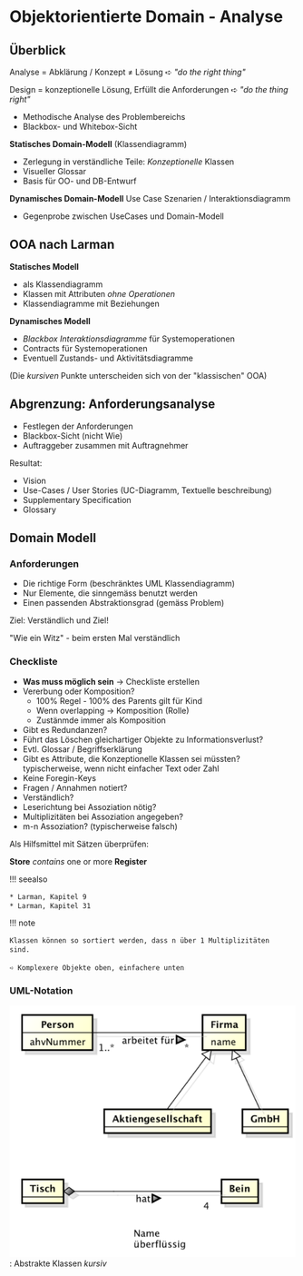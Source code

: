 # Objektorientierte Domain - Analyse

## Überblick

Analyse = Abklärung / Konzept ≠ Lösung
➪ *"do the right thing"*

Design = konzeptionelle Lösung, Erfüllt die Anforderungen
➪ *"do the thing right"*

* Methodische Analyse des Problembereichs
* Blackbox- und Whitebox-Sicht

**Statisches Domain-Modell** (Klassendiagramm)

* Zerlegung in verständliche Teile: *Konzeptionelle* Klassen
* Visueller Glossar
* Basis für OO- und DB-Entwurf

**Dynamisches Domain-Modell** Use Case Szenarien / Interaktionsdiagramm

* Gegenprobe zwischen UseCases und Domain-Modell

## OOA nach Larman

**Statisches Modell**

* als Klassendiagramm
* Klassen mit Attributen *ohne Operationen*
* Klassendiagramme mit Beziehungen

**Dynamisches Modell**

* *Blackbox Interaktionsdiagramme* für Systemoperationen
* Contracts für Systemoperationen
* Eventuell Zustands- und Aktivitätsdiagramme

(Die *kursiven* Punkte unterscheiden sich von der "klassischen" OOA)

## Abgrenzung: Anforderungsanalyse

* Festlegen der Anforderungen
* Blackbox-Sicht (nicht Wie)
* Auftraggeber zusammen mit Auftragnehmer

Resultat:

* Vision
* Use-Cases / User Stories (UC-Diagramm, Textuelle beschreibung)
* Supplementary Specification
* Glossary

## Domain Modell

### Anforderungen

* Die richtige Form (beschränktes UML Klassendiagramm)
* Nur Elemente, die sinngemäss benutzt werden
* Einen passenden Abstraktionsgrad (gemäss Problem)

Ziel: Verständlich und Ziel!

"Wie ein Witz" - beim ersten Mal verständlich

### Checkliste

* **Was muss möglich sein** → Checkliste erstellen
* Vererbung oder Komposition?
  * 100% Regel - 100% des Parents gilt für Kind
  * Wenn overlapping -> Komposition (Rolle)
  * Zustänmde immer als Komposition
* Gibt es Redundanzen?
* Führt das Löschen gleichartiger Objekte zu Informationsverlust?
* Evtl. Glossar / Begriffserklärung
* Gibt es Attribute, die Konzeptionelle Klassen sei müssten?
  typischerweise, wenn nicht einfacher Text oder Zahl
* Keine Foregin-Keys
* Fragen / Annahmen notiert?
* Verständlich?
* Leserichtung bei Assoziation nötig?
* Multiplizitäten bei Assoziation angegeben?
* m-n Assoziation? (typischerweise falsch)

Als Hilfsmittel mit Sätzen überprüfen:

**Store** *contains* one or more **Register**

!!! seealso

    * Larman, Kapitel 9
    * Larman, Kapitel 31

!!! note

    Klassen können so sortiert werden, dass n über 1 Multiplizitäten
    sind.

    ➪ Komplexere Objekte oben, einfachere unten


### UML-Notation

![](images/uml_cheat_sheet.png)
: Abstrakte Klassen *kursiv*
